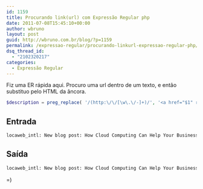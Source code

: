 ```yaml
---
id: 1159
title: Procurando link(url) com Expressão Regular php
date: 2011-07-08T15:45:10+00:00
author: wbruno
layout: post
guid: http://wbruno.com.br/blog/?p=1159
permalink: /expressao-regular/procurando-linkurl-expressao-regular-php/
dsq_thread_id:
  - "2102320217"
categories:
  - Expressão Regular
---
```

Fiz uma ER rápida aqui. Procuro uma url dentro de um texto, e então substituo pelo HTML da âncora.

``` php
$description = preg_replace( '/(http:\/\/[\w\.\/-]+)/', '<a href="$1" rel="external">$1</a>', $li->description );
```

<!--more-->

## Entrada

``` html
locaweb_intl: New blog post: How Cloud Computing Can Help Your Business - http://tinyurl.com/how-cloud-computing-can-help
```

## Saída

``` html
locaweb_intl: New blog post: How Cloud Computing Can Help Your Business - <a rel="external" href="http://tinyurl.com/how-cloud-computing-can-help">http://tinyurl.com/how-cloud-computing-can-help</a>
```

=)
